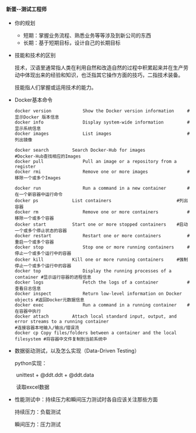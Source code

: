 #### 新蛋--测试工程师

- 你的规划

  - 短期：掌握业务流程、熟悉业务等等涉及到新公司的东西
  - 长期：基于短期目标，设计自己的长期目标

- 技能和技术的区别

  技术，汉语里通常指人类在利用自然和改造自然的过程中积累起来并在生产劳动中体现出来的经验和知识，也泛指其它操作方面的技巧，二指技术装备。

  技能指人们掌握或运用技术的能力。

- Docker基本命令

  ```shell
  docker version 			Show the Docker version information 	#显示Docker 版本信息
  docker info				Display system-wide information 		#显示系统信息
  docker images 			List images								#列出镜像
  
  docker search			Search Docker-Hub for images 			#Docker-Hub查找相应的Images
  docker pull				Pull an image or a repository from a register 
  docker rmi				Remove one or more images				#移除一个或多个Images
  
  docker run			    Run a command in a new container  		#在一个新容器中运行命令
  docker ps				List containers							#列出容器
  docker rm 				Remove one or more containers 			#移除一个或多个容器
  docker start			Start one or more stopped containers 	#启动一个或多个停止状态的容器
  docker restart			Restart one or more containers 			#重启一个或多个容器
  docker stop				Stop one or more running containers 	#停止一个或多个运行中的容器 
  docker kill 			Kill one or more running containers		#强制停止一个或多个运行中的容器 
  docker top				Display the running processes of a container #显示运行容器的进程信息
  docker logs				Fetch the logs of a container 			#查看日志信息
  docker inspect			Return low-level information on Docker objects #返回Docker元数据信息
  docker exec				Run a command in a running container	#在容器中执行
  docker attach			Attach local standard input, output, and error streams to a running container										   #连接容器本地输入/输出/错误流
  docker cp	Copy files/folders between a container and the local filesystem #将容器中文件复制到当前系统中
  
  ```

  

- 数据驱动测试，以及怎么实现（Data-Driven Testing）

  python实现：

  ​	unittest + @ddt.ddt + @ddt.data

  ​	读取excel数据

- 性能测试中：持续压力和瞬间压力测试时各自应该关注那些方面

  持续压力：负载测试

  瞬间压力：压力测试